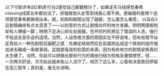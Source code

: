 _以下可能含有白2剧透_
打白2感觉自己都要精分了，如果走东马线感觉春希clossing线那五年都白活了，但强按我头走雪菜线我心里不爽。更操蛋的是两个选项感觉春希都做得出来。就，机制和剧情出现了龃龉，怎么推怎么难受。
以及白2这剧情编排有点太恶意了——以刻意的方式让剧情向坏的地方发展。明明两情相悦却有人横插一脚；明明下定决心却左右摇摆，在坏的时机预见了错误的人选，强行不给选去音乐会的选项。当然，人设性格方面的原因实在不好说啥，但有些情节设定真给人一种先射箭后画靶之感：先确定结局然后在前面把达成这个结局的组件强加进去融成一条故事线。这就是我说的刻意的来源，因为有些地方的剧情安排真的太生硬了。当然，你自可以把做出那些行为的理由归结为性格及激情使然，但……一次两次好说，次次如此就未免让人流汗了。经历了这么多，心智和决意依旧停留在高三那年；真的是，毫无长进啊。